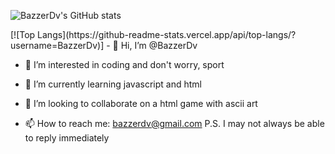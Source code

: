 <thead>
<tr>
<td>

![BazzerDv's GitHub stats](https://github-readme-stats.vercel.app/api?username=BazzerDv&show_icons=true)
  
</td>
<td>
[![Top Langs](https://github-readme-stats.vercel.app/api/top-langs/?username=BazzerDv)]

</tr>
</thead>
- 👋 Hi, I’m @BazzerDv

- 👀 I’m interested in coding and don't worry, sport

- 🌱 I’m currently learning javascript and html

- 💞️ I’m looking to collaborate on a html game with ascii art

- 📫 How to reach me: bazzerdv@gmail.com  P.S. I may not always be able to reply immediately

<!---
BazzerDv/BazzerDv is a ✨ special ✨ repository because its `README.md` (this file) appears on your GitHub profile.
You can click the Preview link to take a look at your changes.
--->
